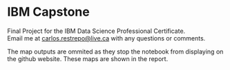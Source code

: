 ﻿# IBM Capstone
Final Project for the IBM Data Science Professional Certificate.  
Email me at carlos.restrepo@live.ca with any questions or comments.
  
The map outputs are ommited as they stop the notebook from displaying on the github website. These maps are shown in the report.
